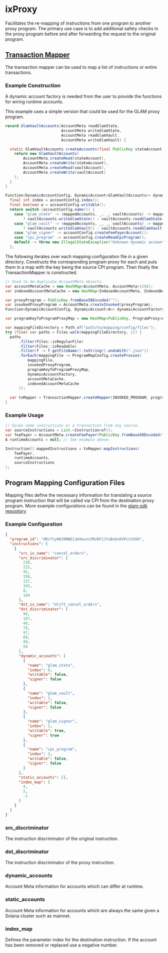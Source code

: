 # ixProxy

Facilitates the re-mapping of instructions from one program to another proxy program. The primary use case is to add
additional safety checks in the proxy program before and after forwarding the request to the original program.

## [Transaction Mapper](https://github.com/glamsystems/ix-proxy/blob/main/src/main/java/systems/glam/ix/proxy/TransactionMapper.java)

The transaction mapper can be used to map a list of instructions or entire transactions.

### Example Construction

A dynamic account factory is needed from the user to provide the functions for wiring runtime accounts.

This example uses a simple version that could be used for the GLAM proxy program.

```java
record GlamVaultAccounts(AccountMeta readGlamState,
                         AccountMeta writeGlamState,
                         AccountMeta readGlamVault,
                         AccountMeta writeGlamVault) {

  static GlamVaultAccounts createAccounts(final PublicKey stateAccount, final PublicKey vaultAccount) {
    return new GlamVaultAccounts(
        AccountMeta.createRead(stateAccount),
        AccountMeta.createWrite(stateAccount),
        AccountMeta.createRead(vaultAccount),
        AccountMeta.createWrite(vaultAccount)
    );
  }
}

Function<DynamicAccountConfig, DynamicAccount<GlamVaultAccounts>> dynamicAccountFactory = accountConfig -> {
  final int index = accountConfig.index();
  final boolean w = accountConfig.writable();
  return switch (accountConfig.name()) {
    case "glam_state" -> (mappedAccounts, _, _, vaultAccounts) -> mappedAccounts[index] = w
        ? vaultAccounts.writeGlamState() : vaultAccounts.readGlamState();
    case "glam_vault" -> (mappedAccounts, _, _, vaultAccounts) -> mappedAccounts[index] = w
        ? vaultAccounts.writeGlamVault() : vaultAccounts.readGlamVault();
    case "glam_signer" -> accountConfig.createFeePayerAccount();
    case "cpi_program" -> accountConfig.createReadCpiProgram();
    default -> throw new IllegalStateException("Unknown dynamic account type: " + accountConfig.name());
  };
```

The following iterates over each mapping configuration file in a given directory.
Constructs the corresponding program proxy for each and puts them in a map with the key being the source CPI program. 
Then finally the TransactionMapper is constructed. 

```java
// Used to de-duplicate AccountMeta objects.
var accountMetaCache = new HashMap<AccountMeta, AccountMeta>(256);
var indexedAccountMetaCache = new HashMap<IndexedAccountMeta, IndexedAccountMeta>(256);

var proxyProgram = PublicKey.fromBase58Encoded("");
var invokedProxyProgram = AccountMeta.createInvoked(proxyProgram);
Function<DynamicAccountConfig, DynamicAccount<A>> dynamicAccountFactory = null; // See example above.

var programKeyToProgramProxyMap = new HashMap<PublicKey, ProgramProxy<A>>();

var mappingFileDirectory = Path.of("path/to/mapping/config/files");
try (final var paths = Files.walk(mappingFileDirectory, 1)) {
  paths
      .filter(Files::isRegularFile)
      .filter(Files::isReadable)
      .filter(f -> f.getFileName().toString().endsWith(".json"))
      .forEach(mappingFile -> ProgramMapConfig.createProxies(
          mappingFile,
          invokedProxyProgram,
          programKeyToProgramProxyMap,
          dynamicAccountFactory,
          accountMetaCache,
          indexedAccountMetaCache
      ));
  
  var txMapper = TransactionMapper.createMapper(INVOKED_PROGRAM, programProxies);
}
```

### Example Usage

```java 
// Given some instructions or a transaction from any source.
var sourceInstructions = List.<Instruction>of();
var feePayer = AccountMeta.createFeePayer(PublicKey.fromBase58Encoded(""));
A runtimeAccounts = null; // See example above.

Instruction[] mappedInstructions = txMapper.mapInstructions(
    feePayer, 
    runtimeAccounts,
    sourceInstructions
);
```

## Program Mapping Configuration Files

Mapping files define the necessary information for translating a source program instruction that will be called via CPI
from the destination proxy program.  More example configurations can be found in the [glam-sdk repository](https://github.com/glamsystems/glam-sdk/tree/main/remapping)

### Example Configuration

```json
{
  "program_id": "dRiftyHA39MWEi3m9aunc5MzRF1JYuBsbn6VPcn33UH",
  "instructions": [
    {
      "src_ix_name": "cancel_orders",
      "src_discriminator": [
        238,
        225,
        95,
        158,
        227,
        103,
        8,
        194
      ],
      "dst_ix_name": "drift_cancel_orders",
      "dst_discriminator": [
        98,
        107,
        48,
        79,
        97,
        60,
        99,
        58
      ],
      "dynamic_accounts": [
        {
          "name": "glam_state",
          "index": 0,
          "writable": false,
          "signer": false
        },
        {
          "name": "glam_vault",
          "index": 1,
          "writable": false,
          "signer": false
        },
        {
          "name": "glam_signer",
          "index": 2,
          "writable": true,
          "signer": true
        },
        {
          "name": "cpi_program",
          "index": 3,
          "writable": false,
          "signer": false
        }
      ],
      "static_accounts": [],
      "index_map": [
        4,
        5,
        -1
      ]
    }
  ]
}
```

### **src_discriminator**

The instruction discriminator of the original instruction.

### **dst_discriminator**

The instruction discriminator of the proxy instruction.

### **dynamic_accounts**

Account Meta information for accounts which can differ at runtime.

### **static_accounts**

Account Meta information for accounts which are always the same given a Solana cluster such as mainnet.

### **index_map**

Defines the parameter index for the destination instruction. If the account has been removed or replaced use a negative
number.
